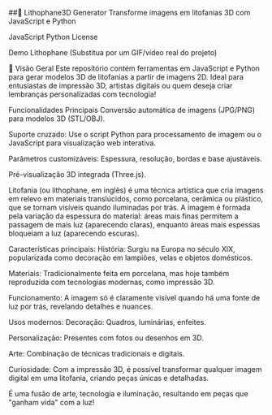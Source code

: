 ##🎨 Lithophane3D Generator
Transforme imagens em litofanias 3D com JavaScript e Python

JavaScript
Python
License

Demo Lithophane (Substitua por um GIF/vídeo real do projeto)

🌟 Visão Geral
Este repositório contém ferramentas em JavaScript e Python para gerar modelos 3D de litofanias a partir de imagens 2D. Ideal para entusiastas de impressão 3D, artistas digitais ou quem deseja criar lembranças personalizadas com tecnologia!

Funcionalidades Principais
Conversão automática de imagens (JPG/PNG) para modelos 3D (STL/OBJ).

Suporte cruzado: Use o script Python para processamento de imagem ou o JavaScript para visualização web interativa.

Parâmetros customizáveis: Espessura, resolução, bordas e base ajustáveis.

Pré-visualização 3D integrada (Three.js).


Litofania (ou lithophane, em inglês) é uma técnica artística que cria imagens em relevo em materiais translúcidos, como porcelana, cerâmica ou plástico, que se tornam visíveis quando iluminadas por trás. A imagem é formada pela variação da espessura do material: áreas mais finas permitem a passagem de mais luz (aparecendo claras), enquanto áreas mais espessas bloqueiam a luz (aparecendo escuras).

Características principais:
História: Surgiu na Europa no século XIX, popularizada como decoração em lampiões, velas e objetos domésticos.

Materiais: Tradicionalmente feita em porcelana, mas hoje também reproduzida com tecnologias modernas, como impressão 3D.

Funcionamento: A imagem só é claramente visível quando há uma fonte de luz por trás, revelando detalhes e nuances.

Usos modernos:
Decoração: Quadros, luminárias, enfeites.

Personalização: Presentes com fotos ou desenhos em 3D.

Arte: Combinação de técnicas tradicionais e digitais.

Curiosidade:
Com a impressão 3D, é possível transformar qualquer imagem digital em uma litofania, criando peças únicas e detalhadas.

É uma fusão de arte, tecnologia e iluminação, resultando em peças que "ganham vida" com a luz! 
